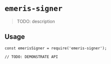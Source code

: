 # `emeris-signer`

> TODO: description

## Usage

```
const emerisSigner = require('emeris-signer');

// TODO: DEMONSTRATE API
```
